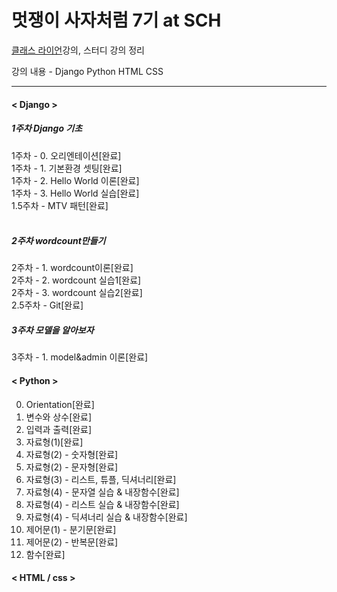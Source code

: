 ﻿# 멋쟁이 사자처럼 7기 at SCH

<a href = "https://class.likelion.org">클래스 라이언</a>강의, 스터디 강의 정리

강의 내용 - Django Python HTML CSS
*******

#### < Django >

##### 1주차 Django 기초<br>
1주차 - 0. 오리엔테이션[완료]<br>
1주차 - 1. 기본환경 셋팅[완료]<br>
1주차 - 2. Hello World 이론[완료]<br>
1주차 - 3. Hello World 실습[완료]<br>
1.5주차 -  MTV 패턴[완료]<br><br>

##### 2주차 wordcount만들기
2주차 - 1. wordcount이론[완료]<br>
2주차 - 2. wordcount 실습1[완료]<br>
2주차 - 3. wordcount 실습2[완료]<br>
2.5주차 - Git[완료]<br>


##### 3주차 모델을 알아보자
3주차 - 1. model&admin 이론[완료]<br>
#### < Python >
0. Orientation[완료]<br>
1. 변수와 상수[완료]<br>
2. 입력과 출력[완료]<br>
3. 자료형(1)[완료]<br>
4. 자료형(2) - 숫자형[완료]<br>
5. 자료형(2) - 문자형[완료]<br>
6. 자료형(3) - 리스트, 튜플, 딕셔너리[완료]<br>
7. 자료형(4) - 문자열 실습 & 내장함수[완료]<br>
8. 자료형(4) - 리스트 실습 & 내장함수[완료]<br>
9. 자료형(4) - 딕셔너리 실습 & 내장함수[완료]<br>
10. 제어문(1) - 분기문[완료]<br>
11. 제어문(2) - 반복문[완료]<br>
12. 함수[완료]<br>

#### < HTML / css >
